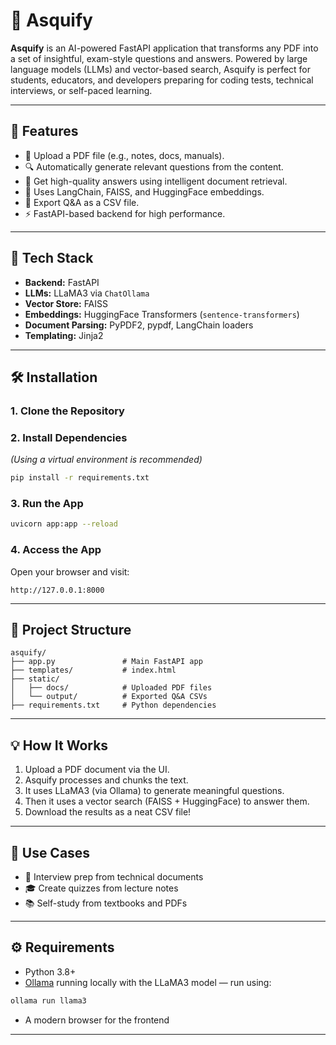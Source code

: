 # 🤖 Asquify

**Asquify** is an AI-powered FastAPI application that transforms any PDF into a set of insightful, exam-style questions and answers. Powered by large language models (LLMs) and vector-based search, Asquify is perfect for students, educators, and developers preparing for coding tests, technical interviews, or self-paced learning.

---

## 🚀 Features

- 📄 Upload a PDF file (e.g., notes, docs, manuals).
- 🔍 Automatically generate relevant questions from the content.
- 💬 Get high-quality answers using intelligent document retrieval.
- 🧠 Uses LangChain, FAISS, and HuggingFace embeddings.
- 📁 Export Q&A as a CSV file.
- ⚡ FastAPI-based backend for high performance.

---

## 🧰 Tech Stack

- **Backend:** FastAPI  
- **LLMs:** LLaMA3 via `ChatOllama`  
- **Vector Store:** FAISS  
- **Embeddings:** HuggingFace Transformers (`sentence-transformers`)  
- **Document Parsing:** PyPDF2, pypdf, LangChain loaders  
- **Templating:** Jinja2  

---

## 🛠 Installation

### 1. Clone the Repository



### 2. Install Dependencies  
*(Using a virtual environment is recommended)*

```bash
pip install -r requirements.txt
```

### 3. Run the App

```bash
uvicorn app:app --reload
```

### 4. Access the App

Open your browser and visit:

```text
http://127.0.0.1:8000
```

---

## 📂 Project Structure

```text
asquify/
├── app.py               # Main FastAPI app
├── templates/           # index.html
├── static/
│   ├── docs/            # Uploaded PDF files
│   └── output/          # Exported Q&A CSVs
├── requirements.txt     # Python dependencies
```

---

## 💡 How It Works

1. Upload a PDF document via the UI.  
2. Asquify processes and chunks the text.  
3. It uses LLaMA3 (via Ollama) to generate meaningful questions.  
4. Then it uses a vector search (FAISS + HuggingFace) to answer them.  
5. Download the results as a neat CSV file!

---

## 📘 Use Cases

- 🚀 Interview prep from technical documents  
- 🎓 Create quizzes from lecture notes  
- 📚 Self-study from textbooks and PDFs  

---

## ⚙️ Requirements

- Python 3.8+
- [Ollama](https://ollama.com/) running locally with the LLaMA3 model — run using:

```bash
ollama run llama3
```

- A modern browser for the frontend

---


